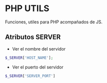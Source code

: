 # PHP UTILS
Funciones, utiles para PHP acompañados de JS.

## Atributos SERVER
* Ver el nombre del servidor 
```php
$_SERVER['HOST_NAME'];
```
* Ver el puerto del servidor
```php
$_SERVER['SERVER_PORT']
```


